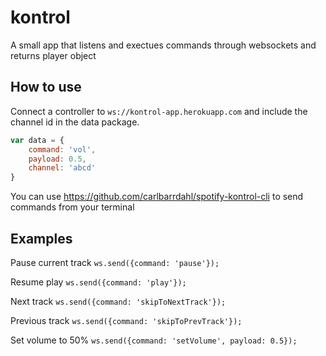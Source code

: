 kontrol
=======

A small app that listens and exectues commands through websockets and returns player object

## How to use
Connect a controller to `ws://kontrol-app.herokuapp.com` and include the channel id in the data package.
```javascript
var data = {
	command: 'vol',
	payload: 0.5,
	channel: 'abcd'
}
```
You can use https://github.com/carlbarrdahl/spotify-kontrol-cli to send commands from your terminal

## Examples
Pause current track
`ws.send({command: 'pause'});`

Resume play
`ws.send({command: 'play'});`

Next track
`ws.send({command: 'skipToNextTrack'});`

Previous track
`ws.send({command: 'skipToPrevTrack'});`

Set volume to 50%
`ws.send({command: 'setVolume', payload: 0.5});`
